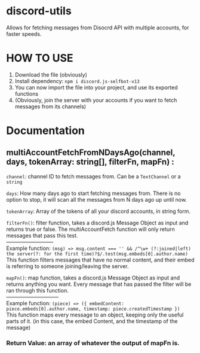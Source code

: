 # discord-utils
Allows for fetching messages from Disocrd API with multiple accounts, for faster speeds.

# HOW TO USE
1) Download the file (obviously)
2) Install dependency: `npm i discord.js-selfbot-v13`
3) You can now import the file into your project, and use its exported functions
4) (Obviously, join the server with your accounts if you want to fetch messages from its channels)

# Documentation
## multiAccountFetchFromNDaysAgo(channel, days, tokenArray: string[], filterFn, mapFn) :
`channel`: channel ID to fetch messages from. Can be a `TextChannel` or a `string`

`days`: How many days ago to start fetching messages from. There is no option to stop, it will scan all the messages from N days ago up until now.

`tokenArray`: Array of the tokens of all your discord accounts, in string form.

`filterFn()`: filter function, takes a discord.js Message Object as input and returns true or false. The multiAccountFetch function will only return messages that pass this test.  
—————————  
Example function: `(msg) => msg.content === '' && /^\w+ (?:joined|left) the server(?: for the first time)?$/.test(msg.embeds[0].author.name)`  
This function filters messages that have no normal content, and their embed is referring to someone joining/leaving the server.

`mapFn()`: map function, takes a discord.js Message Object as input and returns anything you want. Every message that has passed the filter will be ran through this function.  
——————————   
Example function: `(piece) => ({ embedContent: piece.embeds[0].author.name, timestamp: piece.createdTimestamp })`  
This function maps every message to an object, keeping only the useful parts of it. (in this case, the embed Content, and the timestamp of the message)

### Return Value: an array of whatever the output of mapFn is.
